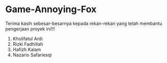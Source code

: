 # Game-Annoying-Fox

Terima kasih sebesar-besarnya kepada rekan-rekan yang telah membantu pengerjaan proyek ini!!!
1. Kholifatul Ardi
2. Rizki Fadhillah
3. Hafizh Kalam
4. Nazario Safariesqi
